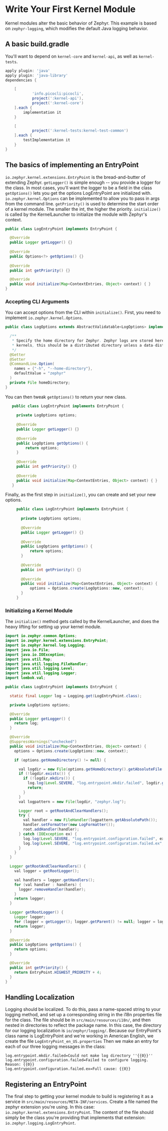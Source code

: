 # Write Your First Kernel Module

Kernel modules alter the basic behavior of Zephyr. This example is based on `zephyr-logging`, which modifies the default Java logging behavior.

## A basic build.gradle
You'll want to depend on `kernel-core` and `kernel-api`, as well as `kernel-tests`.
```groovy
apply plugin: 'java'
apply plugin: 'java-library'
dependencies {

    [
            'info.picocli:picocli',
            project(':kernel-api'),
            project(':kernel-core')
    ].each {
        implementation it
    }

    [
            project(':kernel-tests:kernel-test-common')
    ].each {
        testImplementation it
    }
}
```

## The basics of implementing an EntryPoint
`io.zephyr.kernel.extensions.EntryPoint` is the bread-and-butter of extending Zephyr.
`getLogger()` is simple enough -- you provide a logger for the class. In most cases, you'll want the logger to be a field in the class
`getOptions()` lets you get the options LogEntryPoint are initialized with. `io.zephyr.kernel.Options` can be implemented to allow you to pass in args from the command line.
`getPriority()` is used to determine the start order of a kernel module. The smaller the int, the higher the priority.
`initialize()` is called by the KernelLauncher to initialize the module with Zephyr's context.

```java
public class LogEntryPoint implements EntryPoint {

  @Override
  public Logger getLogger() {}
  
  @Override
  public Options<?> getOptions() {}
  
  @Override
  public int getPriority() {}

  @Override
  public void initialize(Map<ContextEntries, Object> context) { }
}
```

### Accepting CLI Arguments
You can accept options from the CLI within `initialize()`. First, you need to implement `io.zephyr.kernel.Options`.
```java
public class LogOptions extends AbstractValidatable<LogOptions> implements Options<LogOptions> {

  /**
   * Specify the home directory for Zephyr. Zephyr logs are stored here. For clustered Zephyr
   * kernels, this should be a distributed directory unless a data-distribution module is installed
   */
  @Getter
  @Setter
  @CommandLine.Option(
    names = {"-h", "--home-directory"},
    defaultValue = "zephyr"
  )
  private File homeDirectory;
}
```
You can then tweak `getOptions()` to return your new class.
```java
   public class LogEntryPoint implements EntryPoint {
    
     private LogOptions options;
   
     @Override
     public Logger getLogger() {}
     
     @Override
     public LogOptions getOptions() {
         return options;
     }
     
     @Override
     public int getPriority() {}
   
     @Override
     public void initialize(Map<ContextEntries, Object> context) { }
   }
```
Finally, as the first step in `initialize()`, you can create and set your new options.
```java
     public class LogEntryPoint implements EntryPoint {
      
       private LogOptions options;
     
       @Override
       public Logger getLogger() {}
       
       @Override
       public LogOptions getOptions() {
           return options;
       }
       
       @Override
       public int getPriority() {}
     
       @Override
       public void initialize(Map<ContextEntries, Object> context) {
           options = Options.create(LogOptions::new, context);
       }
     }
```


### Initializing a Kernel Module
The `initialize()` method gets called by the KernelLauncher, and does the heavy lifting for setting up your kernel module.
```java
import io.zephyr.common.Options;
import io.zephyr.kernel.extensions.EntryPoint;
import io.zephyr.kernel.log.Logging;
import java.io.File;
import java.io.IOException;
import java.util.Map;
import java.util.logging.FileHandler;
import java.util.logging.Level;
import java.util.logging.Logger;
import lombok.val;

public class LogEntryPoint implements EntryPoint {

  static final Logger log = Logging.get(LogEntryPoint.class);

  private LogOptions options;

  @Override
  public Logger getLogger() {
    return log;
  }

  @Override
  @SuppressWarnings("unchecked")
  public void initialize(Map<ContextEntries, Object> context) {
    options = Options.create(LogOptions::new, context);

    if (options.getHomeDirectory() != null) {

      val logdir = new File(options.getHomeDirectory().getAbsoluteFile(), "logs");
      if (!logdir.exists()) {
        if (!logdir.mkdirs()) {
          log.log(Level.SEVERE, "log.entrypoint.mkdir.failed", logdir.getAbsolutePath());
          return;
        }
      }
      val logpattern = new File(logdir, "zephyr.log");

      Logger root = getRootAndClearHandlers();
      try {
        val handler = new FileHandler(logpattern.getAbsolutePath());
        handler.setFormatter(new LogFormatter());
        root.addHandler(handler);
      } catch (IOException ex) {
        log.log(Level.SEVERE, "log.entrypoint.configuration.failed", ex.getMessage());
        log.log(Level.SEVERE, "log.entrypoint.configuration.failed.ex", ex);
      }
    }
  }

  Logger getRootAndClearHandlers() {
    val logger = getRootLogger();

    val handlers = logger.getHandlers();
    for (val handler : handlers) {
      logger.removeHandler(handler);
    }
    return logger;
  }

  Logger getRootLogger() {
    Logger logger;
    for (logger = getLogger(); logger.getParent() != null; logger = logger.getParent()) {}
    return logger;
  }

  @Override
  public LogOptions getOptions() {
    return options;
  }

  @Override
  public int getPriority() {
    return EntryPoint.HIGHEST_PRIORITY + 4;
  }
}
```

## Handling Localization
Logging should be localized.
To do this, pass a name-spaced string to your logging method, and set up a corresponding string in the i18n properties file for the class.
The file should be in `src/main/resources/i18n/`, and then nested in directories to reflect the package name.
In this case, the directory for our logging localization is `io/zephyr/logging/`.
Because our EntryPoint's class name is LogEntryPoint and we're working in American English, we create the file `LogEntryPoint_en_US.properties`
Then we make an entry for each of our three logging messages in the class:
```properties
log.entrypoint.mkdir.failed=Could not make log directory ''{{0}}''
log.entrypoint.configuration.failed=Failed to configure logging. Reason: {{0}}
log.entrypoint.configuration.failed.ex=Full cause: {{0}}
```

## Registering an EntryPoint
The final step to getting your kernel module to build is registering it as a service in `src/main/resources/META-INF/services`.
Create a file named the zephyr extension you're using. In this case: `io.zephyr.kernel.extensions.EntryPoint`.
The content of the file should simply be the class you're providing that implements that extension: `io.zephyr.logging.LogEntryPoint`.
